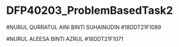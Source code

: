 # DFP40203_ProblemBasedTask2
#NURUL QURRATUL AINI BINTI SUHAINUDIN
#18DDT21F1089

#NURUL ALEESA BINTI AZRUL
#18DDT21F1071
